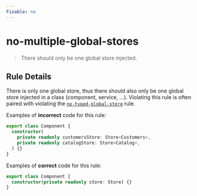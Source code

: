 ```yaml
---
Fixable: no
---
```


# no-multiple-global-stores

> There should only be one global store injected.

<!-- Everything above this generated, do not edit -->
<!-- MANUAL-DOC:START -->

## Rule Details

There is only one global store, thus there should also only be one global store injected in a class (component, service, ...). Violating this rule is often paired with violating the [`no-typed-global-store`](./no-typed-global-store.md) rule.

Examples of **incorrect** code for this rule:

```ts
export class Component {
  constructor(
    private readonly customersStore: Store<Customers>,
    private readonly catalogStore: Store<Catalog>,
  ) {}
}
```

Examples of **correct** code for this rule:

```ts
export class Component {
  constructor(private readonly store: Store) {}
}
```
